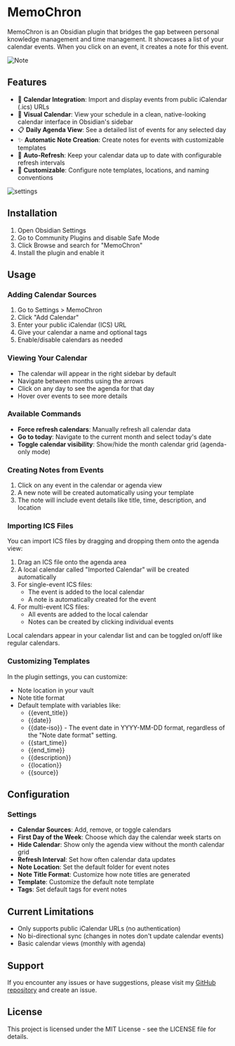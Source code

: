 # MemoChron

MemoChron is an Obsidian plugin that bridges the gap between personal knowledge management and time management.
It showcases a list of your calendar events. When you click on an event, it creates a note for this event.

![Note](screenshots/note.png)

## Features

- 📅 **Calendar Integration**: Import and display events from public iCalendar (.ics) URLs
- 👀 **Visual Calendar**: View your schedule in a clean, native-looking calendar interface in Obsidian's sidebar
- 📋 **Daily Agenda View**: See a detailed list of events for any selected day
- ✨ **Automatic Note Creation**: Create notes for events with customizable templates
- 🔄 **Auto-Refresh**: Keep your calendar data up to date with configurable refresh intervals
- 🎨 **Customizable**: Configure note templates, locations, and naming conventions

![settings](screenshots/settings.png)

## Installation

1. Open Obsidian Settings
2. Go to Community Plugins and disable Safe Mode
3. Click Browse and search for "MemoChron"
4. Install the plugin and enable it

## Usage

### Adding Calendar Sources

1. Go to Settings > MemoChron
2. Click "Add Calendar"
3. Enter your public iCalendar (ICS) URL
4. Give your calendar a name and optional tags
5. Enable/disable calendars as needed

### Viewing Your Calendar

- The calendar will appear in the right sidebar by default
- Navigate between months using the arrows
- Click on any day to see the agenda for that day
- Hover over events to see more details

### Available Commands

- **Force refresh calendars**: Manually refresh all calendar data
- **Go to today**: Navigate to the current month and select today's date
- **Toggle calendar visibility**: Show/hide the month calendar grid (agenda-only mode)

### Creating Notes from Events

1. Click on any event in the calendar or agenda view
2. A new note will be created automatically using your template
3. The note will include event details like title, time, description, and location

### Importing ICS Files

You can import ICS files by dragging and dropping them onto the agenda view:

1. Drag an ICS file onto the agenda area
2. A local calendar called "Imported Calendar" will be created automatically
3. For single-event ICS files:
   - The event is added to the local calendar
   - A note is automatically created for the event
4. For multi-event ICS files:
   - All events are added to the local calendar
   - Notes can be created by clicking individual events

Local calendars appear in your calendar list and can be toggled on/off like regular calendars.

### Customizing Templates

In the plugin settings, you can customize:

- Note location in your vault
- Note title format
- Default template with variables like:
  - {{event_title}}
  - {{date}}
  - {{date-iso}} - The event date in YYYY-MM-DD format, regardless of the "Note date format" setting.
  - {{start_time}}
  - {{end_time}}
  - {{description}}
  - {{location}}
  - {{source}}

## Configuration

### Settings

- **Calendar Sources**: Add, remove, or toggle calendars
- **First Day of the Week**: Choose which day the calendar week starts on
- **Hide Calendar**: Show only the agenda view without the month calendar grid
- **Refresh Interval**: Set how often calendar data updates
- **Note Location**: Set the default folder for event notes
- **Note Title Format**: Customize how note titles are generated
- **Template**: Customize the default note template
- **Tags**: Set default tags for event notes

## Current Limitations

- Only supports public iCalendar URLs (no authentication)
- No bi-directional sync (changes in notes don't update calendar events)
- Basic calendar views (monthly with agenda)

## Support

If you encounter any issues or have suggestions, please visit my [GitHub repository](https://github.com/formax68/memoChron) and create an issue.

## License

This project is licensed under the MIT License - see the LICENSE file for details.
